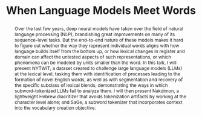 ---
anchor: 2023-09-27-yuval-pinter
title: When Language Models Meet Words
abstract: Over the last few years, deep neural models have taken over the field of natural language processing (NLP), brandishing great improvements on many of its sequence-level tasks. But the end-to-end nature of these models makes it hard to figure out whether the way they represent individual words aligns with how language builds itself from the bottom up, or how lexical changes in register and domain can affect the untested aspects of such representations, or which phenomena can be modeled by units smaller than the word. In this talk, I will present NYTWIT, a dataset created to challenge large language models (LLMs) at the lexical level, tasking them with identification of processes leading to the formation of novel English words, as well as with segmentation and recovery of the specific subclass of lexical blends, demonstrating the ways in which subword-tokenized LLMs fail to analyze them. I will then present Nakdimon, a lightweight Hebrew diacritizer that avoids tokenization artifacts by working at the character level alone; and SaGe, a subword tokenizer that incorporates context into the vocabulary creation objective.
speaker: Dr. Yuval Pinter<br/>
    Senior Lecturer at the Department of Computer Science of Ben-Gurion University
bio: Yuval Pinter is a Senior Lecturer in the Department of Computer Science at Ben-Gurion University of the Negev, focusing on natural language processing as PI of the MeLeL lab. Yuval got his PhD at the Georgia Institute of Technology School of Interactive Computing as a Bloomberg Data Science PhD Fellow. Prior to this, he worked as a Research Engineer at Yahoo Labs and as a Computational Linguist at Ginger Software, and obtained an MA in Linguistics and a BSc in CS and Mathematics, both from Tel Aviv University. Yuval blogs (in Hebrew) about language matters on Dagesh Kal.
website: https://www.yuvalpinter.com
time: September 27, 2023; 11:00–12:00
location: Department of Computer Science (Celestijnlaan 200A) -- Java (room 5.152)
#roomfinder: https://www.lmu.de/raumfinder/#/building/bw0000/map?room=000000116_
#img: assets/img/saif.png
#imgalt: Portrait of Saif Mohammad
#imgside: right
---